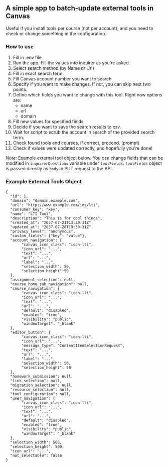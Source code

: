## A simple app to batch-update external tools in Canvas

Useful if you install tools per course (not per account), and you need to check or change something in the configuration.


### How to use

1. Fill in .env file
2. Run the app. Fill the values into inquirer as you're asked.
3. Select search method (by Name or Url)
4. Fill in exact search term.
5. Fill Canvas account number you want to search
6. Specify if you want to make changes. If not, you can skip next two points.
7. Define which fields you want to change with this tool. Right now options are:
    * name
    * url
    * domain
8. Fill new values for specified fields.
9. Decide if you want to save the search results to csv.
10. Wait for script to scrub the account in search of the provided search term.
11. Check found tools and courses, if correct, proceed. (prompt)
12. Check if values were updated correctly, and hopefully you're done!

*Note:* Example external tool object below.
You can change fields that can be modified in `inquirerQuestions` variable under `toolFields`.
`toolFields` object is passed directly as `body` in PUT request to the API.


### Example External Tools Object

```
{
  "id": 1,
  "domain": "domain.example.com",
  "url": "http://www.example.com/ims/lti",
  "consumer_key": "key",
  "name": "LTI Tool",
  "description": "This is for cool things",
  "created_at": "2037-07-21T13:29:31Z",
  "updated_at": "2037-07-28T19:38:31Z",
  "privacy_level": "anonymous",
  "custom_fields": {"key": "value"},
  "account_navigation": {
       "canvas_icon_class": "icon-lti",
       "icon_url": "...",
       "text": "...",
       "url": "...",
       "label": "...",
       "selection_width": 50,
       "selection_height":50
  },
  "assignment_selection": null,
  "course_home_sub_navigation": null,
  "course_navigation": {
       "canvas_icon_class": "icon-lti",
       "icon_url": "...",
       "text": "...",
       "url": "...",
       "default": "disabled",
       "enabled": "true",
       "visibility": "public",
       "windowTarget": "_blank"
  },
  "editor_button": {
       "canvas_icon_class": "icon-lti",
       "icon_url": "...",
       "message_type": "ContentItemSelectionRequest",
       "text": "...",
       "url": "...",
       "label": "...",
       "selection_width": 50,
       "selection_height": 50
  },
  "homework_submission": null,
  "link_selection": null,
  "migration_selection": null,
  "resource_selection": null,
  "tool_configuration": null,
  "user_navigation": {
       "canvas_icon_class": "icon-lti",
       "icon_url": "...",
       "text": "...",
       "url": "...",
       "default": "disabled",
       "enabled": "true",
       "visibility": "public",
       "windowTarget": "_blank"
  },
  "selection_width": 500,
  "selection_height": 500,
  "icon_url": "...",
  "not_selectable": false
}
```
